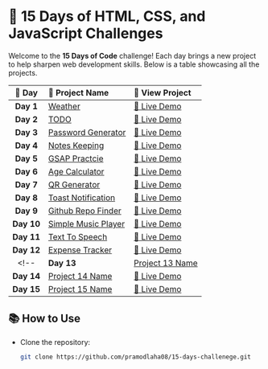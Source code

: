 # 🚀 15 Days of HTML, CSS, and JavaScript Challenges

Welcome to the **15 Days of Code** challenge! Each day brings a new project to help sharpen web development skills. Below is a table showcasing all the projects.

| 📅 **Day** | 📝 **Project Name** | 🔗 **View Project** |
|:---------:|:-------------------|:-------------------|
| **Day 1** | [Weather](./Day1_Weather) | [🔗 Live Demo](https://pramodlaha08.github.io/15-days-challenege/Day1_Weather/) |
| **Day 2** | [TODO](./Day2_Todo) | [🔗 Live Demo](https://pramodlaha08.github.io/15-days-challenege/Day2_Todo/) |
| **Day 3** | [Password Generator](./Day3_RandomPasswordGenerator) | [🔗 Live Demo](https://pramodlaha08.github.io/15-days-challenege/Day3_RandomPasswordGenerator/) |
| **Day 4** | [Notes Keeping](./Day4_NotesSaving) | [🔗 Live Demo](https://pramodlaha08.github.io/15-days-challenege/Day4_NotesSaving/) |
| **Day 5** | [GSAP Practcie](./Day5_GsapLearning) | [🔗 Live Demo](https://pramodlaha08.github.io/15-days-challenege/Day5_GsapLearning/) |
| **Day 6** | [Age Calculator](./Day6_AgeCalculator) | [🔗 Live Demo](https://pramodlaha08.github.io/15-days-challenege/Day6_AgeCalculator/) |
| **Day 7** | [QR Generator](./Day7_QrGenerator) | [🔗 Live Demo](https://pramodlaha08.github.io/15-days-challenege/Day7_QrGenerator/) |
| **Day 8** | [Toast Notification](./Day8_ToastNotification) | [🔗 Live Demo](https://pramodlaha08.github.io/15-days-challenege/Day8_ToastNotification/) |
| **Day 9** | [Github Repo Finder](./Day9_GithubRepoFinder) | [🔗 Live Demo](https://pramodlaha08.github.io/15-days-challenege/Day9_GithubRepoFinder/) |
| **Day 10** | [Simple Music Player](./Day10_MusicPlayer) | [🔗 Live Demo](https://pramodlaha08.github.io/15-days-challenege/Day10_MusicPlayer/) |
| **Day 11** | [Text To Speech](./Day11_TextToSpeech) | [🔗 Live Demo](https://pramodlaha08.github.io/15-days-challenege/Day11_TextToSpeech/) |
| **Day 12** | [Expense Tracker](./Day12_ExpenseTracker) | [🔗 Live Demo](https://pramodlaha08.github.io/15-days-challenege/Day12_ExpenseTracker/) |
<!-- | **Day 13** | [Project 13 Name](./day13) | [🔗 Live Demo](#) |
| **Day 14** | [Project 14 Name](./day14) | [🔗 Live Demo](#) |
| **Day 15** | [Project 15 Name](./day15) | [🔗 Live Demo](#) | -->

## 📚 How to Use
- Clone the repository:
  ```bash
  git clone https://github.com/pramodlaha08/15-days-challenege.git